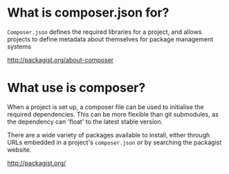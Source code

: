 # What is composer.json for?
`Composer.json` defines the required libraries for a project, and allows 
projects to define metadata about themselves for package management systems

http://packagist.org/about-composer

# What use is composer?
When a project is set up, a composer file can be used to initialise the 
required dependencies. This can be more flexible than git submodules, as the 
dependency can 'float' to the latest stable version.

There are a wide variety of packages available to install, either through URLs 
embedded in a project's `composer.json` or by searching the packagist website.

http://packagist.org/